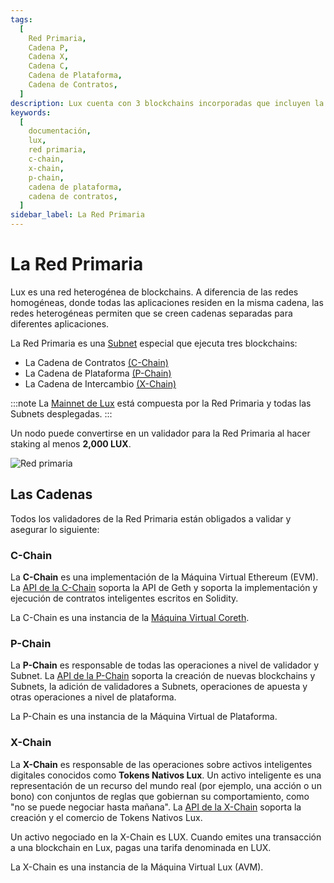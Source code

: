 ```yaml
---
tags:
  [
    Red Primaria,
    Cadena P,
    Cadena X,
    Cadena C,
    Cadena de Plataforma,
    Cadena de Contratos,
  ]
description: Lux cuenta con 3 blockchains incorporadas que incluyen la Cadena de Intercambio (X-Chain), Cadena de Plataforma (P-Chain) y Cadena de Contratos (C-Chain). Más información aquí.
keywords:
  [
    documentación,
    lux,
    red primaria,
    c-chain,
    x-chain,
    p-chain,
    cadena de plataforma,
    cadena de contratos,
  ]
sidebar_label: La Red Primaria
---
```


# La Red Primaria

Lux es una red heterogénea de blockchains. A diferencia de las redes homogéneas, donde
todas las aplicaciones residen en la misma cadena, las redes heterogéneas permiten que se creen
cadenas separadas para diferentes aplicaciones.

La Red Primaria es una [Subnet](subnets-overview.md) especial que ejecuta tres blockchains:

- La Cadena de Contratos [(C-Chain)](lux-platform.md#c-chain)
- La Cadena de Plataforma [(P-Chain)](lux-platform.md#p-chain)
- La Cadena de Intercambio [(X-Chain)](lux-platform.md#x-chain)

:::note
La [Mainnet de Lux](/learn/lux/mainnet.md) está compuesta por la Red Primaria
y todas las Subnets desplegadas.
:::

Un nodo puede convertirse en un validador para la Red Primaria al hacer staking al menos **2,000 LUX**.

![Red primaria](/img/primary-network.png)

## Las Cadenas

Todos los validadores de la Red Primaria están obligados a validar y asegurar lo siguiente:

### C-Chain

La **C-Chain** es una implementación de la Máquina Virtual Ethereum (EVM).
La [API de la C-Chain](/reference/luxd/c-chain/api.md) soporta la API de Geth y soporta la
implementación y ejecución de contratos inteligentes escritos en Solidity.

La C-Chain es una instancia de la
[Máquina Virtual Coreth](https://github.com/luxdefi/coreth).

### P-Chain

La **P-Chain** es responsable de todas las operaciones a nivel de validador y Subnet.
La [API de la P-Chain](/reference/luxd/p-chain/api.md) soporta la creación de nuevas
blockchains y Subnets, la adición de validadores a Subnets, operaciones de apuesta y otras
operaciones a nivel de plataforma.

La P-Chain es una instancia de la Máquina Virtual de Plataforma.

### X-Chain

La **X-Chain** es responsable de las operaciones sobre activos inteligentes digitales conocidos como **Tokens Nativos Lux**. Un activo inteligente es una representación de un recurso del mundo real (por ejemplo, una acción o un bono) con conjuntos de reglas que gobiernan su comportamiento, como "no se puede negociar hasta mañana".
La [API de la X-Chain](/reference/luxd/x-chain/api.md) soporta la creación y el comercio de
Tokens Nativos Lux.

Un activo negociado en la X-Chain es LUX. Cuando emites una transacción a una blockchain en Lux, pagas una tarifa denominada en LUX.

La X-Chain es una instancia de la Máquina Virtual Lux (AVM).
